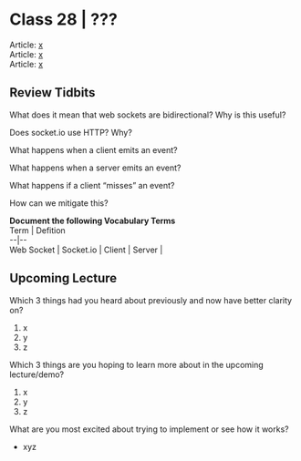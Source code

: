 # Class 28 \| ???
Article: [x]()       
Article: [x]()     
Article: [x]()     


## Review Tidbits

What does it mean that web sockets are bidirectional? Why is this useful?


Does socket.io use HTTP? Why?


What happens when a client emits an event?


What happens when a server emits an event?


What happens if a client “misses” an event?


How can we mitigate this?


**Document the following Vocabulary Terms**  
Term | Defition  
--|--  
Web Socket |
Socket.io |
Client |
Server |


## Upcoming Lecture

Which 3 things had you heard about previously and now have better clarity on?
  1) x
  2) y
  3) z

Which 3 things are you hoping to learn more about in the upcoming lecture/demo?
  1) x
  2) y
  3) z

What are you most excited about trying to implement or see how it works?
   - xyz